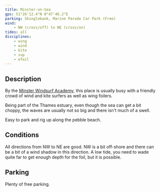 ```yaml
---
title: Minster-on-Sea
gps: 51°26'12.4"N 0°47'46.2"E
parking: Shinglebank, Marine Parade Car Park (Free)
wind: 
    - NW (cross/off) to NE (cross/on)
tides: all
disciplines:
    - wing
    - wind
    - kite
    - sup
    - efoil
---
```

## Description

By the [Minster Windsurf Academy](https://minsterwindsurf.com/), this place is usually busy with a friendly crowd of wind and kite surfers as well as wing foilers.

Being part of the Thames estuary, even though the sea can get a bit choppy, the waves are usually not so big and there isn't much of a swell.

Easy to park and rig up along the pebble beach.

## Conditions

All directions from NW to NE are good. NW is a bit off-shore and there can be a bit of a wind shadow in this direction.
A low tide, you need to wade quite far to get enough depth for the foil, but it is possible.

## Parking

Plenty of free parking.
